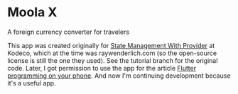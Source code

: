 # Moola X

A foreign currency converter for travelers

This app was created originally for [State Management With Provider](https://www.kodeco.com/6373413-state-management-with-provider) at Kodeco, which at the time was raywenderlich.com (so the open-source license is still the one they used). See the tutorial branch for the original code. Later, I got permission to use the app for the article [Flutter programming on your phone](https://medium.com/flutter-community/programming-on-your-phone-a2547f0e293). And now I'm continuing development because it's a useful app.


